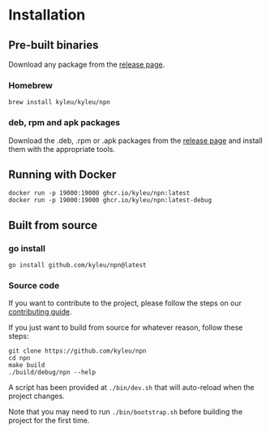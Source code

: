 <!--- Content managed by Project Forge, see [projectforge.md] for details. -->
# Installation

## Pre-built binaries
Download any package from the [release page](https://github.com/kyleu/npn/releases).

### Homebrew
```shell
brew install kyleu/kyleu/npn
```

### deb, rpm and apk packages
Download the .deb, .rpm or .apk packages from the [release page](https://github.com/kyleu/npn/releases) and install them with the appropriate tools.

## Running with Docker
```shell
docker run -p 19000:19000 ghcr.io/kyleu/npn:latest
docker run -p 19000:19000 ghcr.io/kyleu/npn:latest-debug
```

## Built from source

### go install
```shell
go install github.com/kyleu/npn@latest
```

### Source code

If you want to contribute to the project, please follow the steps on our [contributing guide](contributing).

If you just want to build from source for whatever reason, follow these steps:

```shell
git clone https://github.com/kyleu/npn
cd npn
make build
./build/debug/npn --help
```

A script has been provided at `./bin/dev.sh` that will auto-reload when the project changes.

Note that you may need to run `./bin/bootstrap.sh` before building the project for the first time.
